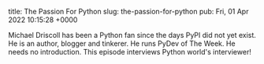 title: The Passion For Python
slug: the-passion-for-python
pub: Fri, 01 Apr 2022 10:15:28 +0000

Michael Driscoll has been a Python fan since the days PyPI did not yet exist. He is an author,
blogger and tinkerer. He runs PyDev of The Week. He needs no introduction. This episode
interviews Python world's interviewer!
